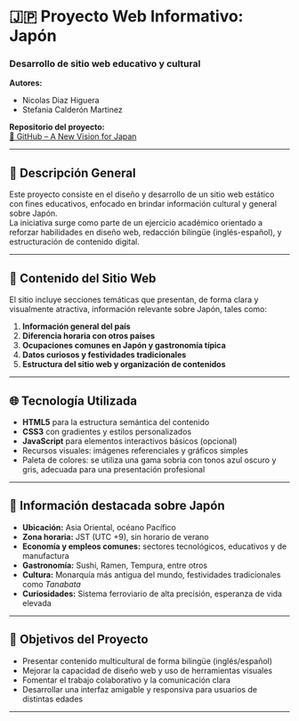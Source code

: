 # 🇯🇵 Proyecto Web Informativo: Japón

### Desarrollo de sitio web educativo y cultural

**Autores:**  
- Nicolas Diaz Higuera  
- Stefania Calderón Martinez  

**Repositorio del proyecto:**  
[🔗 GitHub – A New Vision for Japan](https://github.com/nicolashiguera17/a-new-vision-for-japan.git)

---

## 🧾 Descripción General

Este proyecto consiste en el diseño y desarrollo de un sitio web estático con fines educativos, enfocado en brindar información cultural y general sobre Japón.  
La iniciativa surge como parte de un ejercicio académico orientado a reforzar habilidades en diseño web, redacción bilingüe (inglés-español), y estructuración de contenido digital.

---

## 📑 Contenido del Sitio Web

El sitio incluye secciones temáticas que presentan, de forma clara y visualmente atractiva, información relevante sobre Japón, tales como:

1. **Información general del país**  
2. **Diferencia horaria con otros países**  
3. **Ocupaciones comunes en Japón y gastronomía típica**  
4. **Datos curiosos y festividades tradicionales**  
5. **Estructura del sitio web y organización de contenidos**

---

## 🌐 Tecnología Utilizada

- **HTML5** para la estructura semántica del contenido  
- **CSS3** con gradientes y estilos personalizados  
- **JavaScript** para elementos interactivos básicos (opcional)  
- Recursos visuales: imágenes referenciales y gráficos simples  
- Paleta de colores: se utiliza una gama sobria con tonos azul oscuro y gris, adecuada para una presentación profesional

---

## 🗾 Información destacada sobre Japón

- **Ubicación:** Asia Oriental, océano Pacífico  
- **Zona horaria:** JST (UTC +9), sin horario de verano  
- **Economía y empleos comunes:** sectores tecnológicos, educativos y de manufactura  
- **Gastronomía:** Sushi, Ramen, Tempura, entre otros  
- **Cultura:** Monarquía más antigua del mundo, festividades tradicionales como *Tanabata*  
- **Curiosidades:** Sistema ferroviario de alta precisión, esperanza de vida elevada

---

## 📌 Objetivos del Proyecto

- Presentar contenido multicultural de forma bilingüe (inglés/español)  
- Mejorar la capacidad de diseño web y uso de herramientas visuales  
- Fomentar el trabajo colaborativo y la comunicación clara  
- Desarrollar una interfaz amigable y responsiva para usuarios de distintas edades

---


    
